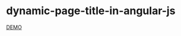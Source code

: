 # dynamic-page-title-in-angular-js
[DEMO](https://sohelrana820.github.io/dynamic-page-title-with-angular-js/#/)
